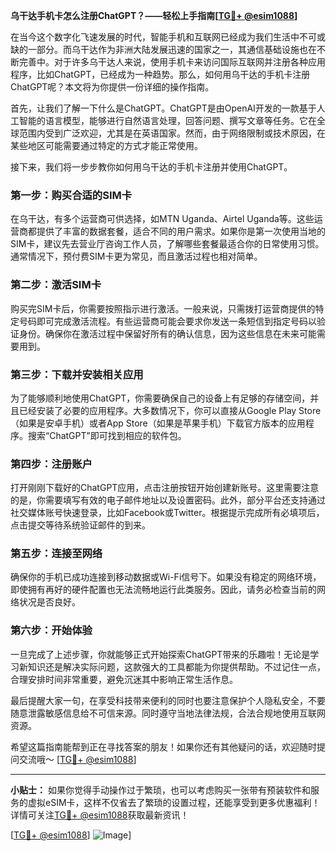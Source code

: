 **乌干达手机卡怎么注册ChatGPT？——轻松上手指南[[TG💪+ @esim1088](https://t.me/s/esim1088)]**

在当今这个数字化飞速发展的时代，智能手机和互联网已经成为我们生活中不可或缺的一部分。而乌干达作为非洲大陆发展迅速的国家之一，其通信基础设施也在不断完善中。对于许多乌干达人来说，使用手机卡来访问国际互联网并注册各种应用程序，比如ChatGPT，已经成为一种趋势。那么，如何用乌干达的手机卡注册ChatGPT呢？本文将为你提供一份详细的操作指南。

首先，让我们了解一下什么是ChatGPT。ChatGPT是由OpenAI开发的一款基于人工智能的语言模型，能够进行自然语言处理，回答问题、撰写文章等任务。它在全球范围内受到广泛欢迎，尤其是在英语国家。然而，由于网络限制或技术原因，在某些地区可能需要通过特定的方式才能正常使用。

接下来，我们将一步步教你如何用乌干达的手机卡注册并使用ChatGPT。

### 第一步：购买合适的SIM卡

在乌干达，有多个运营商可供选择，如MTN Uganda、Airtel Uganda等。这些运营商都提供了丰富的数据套餐，适合不同的用户需求。如果你是第一次使用当地的SIM卡，建议先去营业厅咨询工作人员，了解哪些套餐最适合你的日常使用习惯。通常情况下，预付费SIM卡更为常见，而且激活过程也相对简单。

### 第二步：激活SIM卡

购买完SIM卡后，你需要按照指示进行激活。一般来说，只需拨打运营商提供的特定号码即可完成激活流程。有些运营商可能会要求你发送一条短信到指定号码以验证身份。确保你在激活过程中保留好所有的确认信息，因为这些信息在未来可能需要用到。

### 第三步：下载并安装相关应用

为了能够顺利地使用ChatGPT，你需要确保自己的设备上有足够的存储空间，并且已经安装了必要的应用程序。大多数情况下，你可以直接从Google Play Store（如果是安卓手机）或者App Store（如果是苹果手机）下载官方版本的应用程序。搜索“ChatGPT”即可找到相应的软件包。

### 第四步：注册账户

打开刚刚下载好的ChatGPT应用，点击注册按钮开始创建新账号。这里需要注意的是，你需要填写有效的电子邮件地址以及设置密码。此外，部分平台还支持通过社交媒体账号快速登录，比如Facebook或Twitter。根据提示完成所有必填项后，点击提交等待系统验证邮件的到来。

### 第五步：连接至网络

确保你的手机已成功连接到移动数据或Wi-Fi信号下。如果没有稳定的网络环境，即使拥有再好的硬件配置也无法流畅地运行此类服务。因此，请务必检查当前的网络状况是否良好。

### 第六步：开始体验

一旦完成了上述步骤，你就能够正式开始探索ChatGPT带来的乐趣啦！无论是学习新知识还是解决实际问题，这款强大的工具都能为你提供帮助。不过记住一点，合理安排时间非常重要，避免沉迷其中影响正常生活作息。

最后提醒大家一句，在享受科技带来便利的同时也要注意保护个人隐私安全，不要随意泄露敏感信息给不可信来源。同时遵守当地法律法规，合法合规地使用互联网资源。

希望这篇指南能帮到正在寻找答案的朋友！如果你还有其他疑问的话，欢迎随时提问交流哦～ [[TG💪+ @esim1088](https://t.me/s/esim1088)] 

---

**小贴士：** 如果你觉得手动操作过于繁琐，也可以考虑购买一张带有预装软件和服务的虚拟eSIM卡，这样不仅省去了繁琐的设置过程，还能享受到更多优惠福利！详情可关注[TG💪+ @esim1088](https://t.me/s/esim1088)获取最新资讯！

[[TG💪+ @esim1088](https://t.me/s/esim1088)] ![Image](https://i.postimg.cc/4NQfJmqS/Snipaste-2025-05-13-00-14-12.png)]